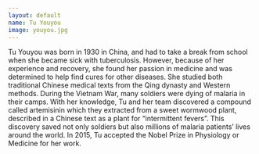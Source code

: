 ```yaml
---
layout: default
name: Tu Youyou
image: youyou.jpg
---
```

Tu Youyou was born in 1930 in China, and had to take a break from school when she became sick with tuberculosis.  However, because of her experience and recovery, she found her passion in medicine and was determined to help find cures for other diseases.  She studied both traditional Chinese medical texts from the Qing dynasty and Western methods.  During the Vietnam War, many soldiers were dying of malaria in their camps.  With her knowledge, Tu and her team discovered a compound called artemisinin which they extracted from a sweet wormwood plant, described in a Chinese text as a plant for “intermittent fevers”.  This discovery saved not only soldiers but also millions of malaria patients’ lives around the world. In 2015, Tu accepted the Nobel Prize in Physiology or Medicine for her work.
